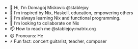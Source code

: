 - 👋 Hi, I’m Domagoj Miskovic @stablejoy
- 👀 I’m inspired by Nix, Haskell, education, empowering others
- 🌱 I’m always learning Nix and functional programming. 
- 💞️ I’m looking to collaborate on Nix
- 📫 How to reach me @stablejoy:matrix.org
- 😄 Pronouns: He
- ⚡ Fun fact: concert guitarist, teacher, composer

<!---
stablejoy/stablejoy is a ✨ special ✨ repository because its `README.md` (this file) appears on your GitHub profile.
You can click the Preview link to take a look at your changes.
--->
